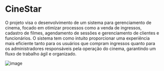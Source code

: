 # CineStar

O projeto visa o desenvolvimento de um sistema para gerenciamento de cinema, focado em otimizar processos como a venda de ingressos, cadastro de filmes, agendamento de sessões e gerenciamento de clientes e funcionários. 
	O sistema tem como intuito proporcionar uma experiência mais eficiente tanto para os usuários que compram ingressos quanto para os administradores responsáveis pela operação do cinema, garantindo um fluxo de trabalho ágil e organizado.

 
![image](https://github.com/user-attachments/assets/2b14383e-35bf-45b1-9992-50c35cccabd4)
